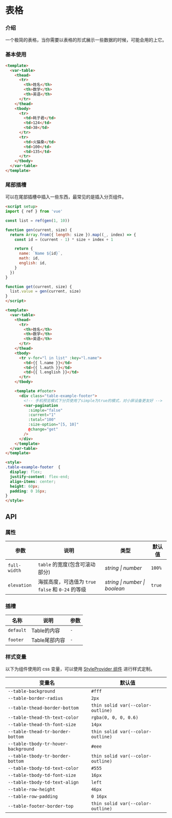 # 表格

### 介绍

一个极简的表格，当你需要以表格的形式展示一些数据的时候，可能会用的上它。

### 基本使用

```html
<template>
  <var-table>
    <thead>
      <tr>
        <th>姓名</th>
        <th>数学</th>
        <th>英语</th>
      </tr>
    </thead>
    <tbody>
      <tr>
        <td>耗子君</td>
        <td>124</td>
        <td>38</td>
      </tr>
      <tr>
        <td>火猫桑</td>
        <td>100</td>
        <td>135</td>
      </tr>
    </tbody>
  </var-table>
</template>
```

### 尾部插槽

可以在尾部插槽中插入一些东西，最常见的是插入分页组件。

```html
<script setup>
import { ref } from 'vue'

const list = ref(gen(1, 10))

function gen(current, size) {
  return Array.from({ length: size }).map((_, index) => {
    const id = (current - 1) * size + index + 1

    return {
      name: `Name ${id}`,
      math: id,
      english: id,
    }
  })
}

function get(current, size) {
  list.value = gen(current, size)
}
</script>

<template>
  <var-table>
    <thead>
      <tr>
        <th>姓名</th>
        <th>数学</th>
        <th>英语</th>
      </tr>
    </thead>
    <tbody>
      <tr v-for="l in list" :key="l.name">
        <td>{{ l.name }}</td>
        <td>{{ l.math }}</td>
        <td>{{ l.english }}</td>
      </tr>
    </tbody>

    <template #footer>
      <div class="table-example-footer">
        <!-- 手机预览模式下分页使用了simple为true的模式，对小屏设备更友好 -->
        <var-pagination
          :simple="false"
          :current="1"
          :total="100"
          :size-option="[5, 10]"
          @change="get"
        />
      </div>
    </template>
  </var-table>
</template>

<style>
.table-example-footer  {
  display: flex;
  justify-content: flex-end;
  align-items: center;
  height: 60px;
  padding: 0 16px;
}
</style>
```

## API

### 属性

| 参数           | 说明 | 类型 | 默认值 |
|--------------| -------------- | -------- | ---------- |
| `full-width` | `table` 的宽度(包含可滚动部分)	| _string \| number_ | `100%` |
| `elevation` | 海拔高度，可选值为 `true` `false` 和 `0-24` 的等级 | _string \| number \| boolean_|   `true`    |

### 插槽

| 名称 | 说明 | 参数 |
| ----- | -------------- | -------- |
| `default` | Table的内容 | `-` |
| `footer` | Table尾部内容 | `-` |

### 样式变量
以下为组件使用的 css 变量，可以使用 [StyleProvider 组件](#/zh-CN/style-provider) 进行样式定制。

| 变量名 | 默认值 |
| --- | --- |
| `--table-background` | `#fff` |
| `--table-border-radius` | `2px` |
| `--table-thead-border-bottom` | `thin solid var(--color-outline)` |
| `--table-thead-th-text-color` | `rgba(0, 0, 0, 0.6)` |
| `--table-thead-th-font-size` | `14px` |
| `--table-thead-tr-border-bottom` | `thin solid var(--color-outline)` |
| `--table-tbody-tr-hover-background` | `#eee` |
| `--table-tbody-tr-border-bottom` | `thin solid var(--color-outline)` |
| `--table-tbody-td-text-color` | `#555` | 
| `--table-tbody-td-font-size` | `16px` |
| `--table-tbody-td-text-align` | `left`|
| `--table-row-height` | `46px` |
| `--table-row-padding` | `0 16px` |
| `--table-footer-border-top` | `thin solid var(--color-outline)` |
